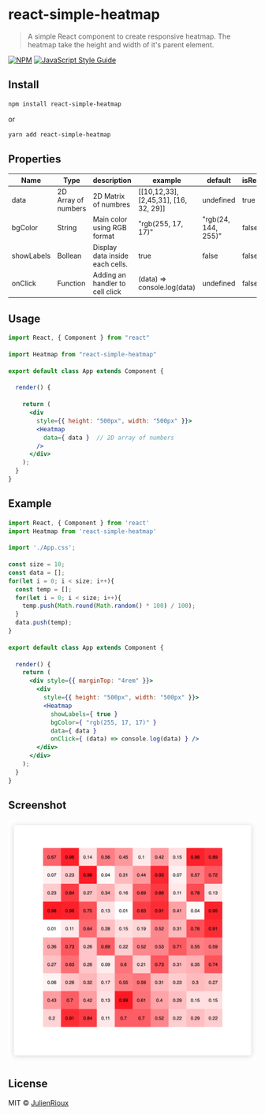 # react-simple-heatmap

> A simple React component to create responsive heatmap. The heatmap take the height and width of it's parent element.

[![NPM](https://img.shields.io/npm/v/react-simple-heatmap.svg)](https://www.npmjs.com/package/react-simple-heatmap) [![JavaScript Style Guide](https://img.shields.io/badge/code_style-standard-brightgreen.svg)](https://standardjs.com)

## Install

```bash
npm install react-simple-heatmap
```
or
```bash
yarn add react-simple-heatmap
```

## Properties
| Name | Type |  description | example | default | isRequired |
|--|--|--|--|--|--|
| data | 2D Array of numbers | 2D Matrix of numbres | [[10,12,33], [2,45,31], [16, 32, 29]] | undefined |  true |
| bgColor | String | Main color using RGB format | "rgb(255, 17, 17)" | "rgb(24, 144, 255)" | false |
| showLabels | Bollean | Display data inside each cells.  | true | false | false |
| onClick | Function | Adding an handler to cell click | (data) => console.log(data) | undefined | false |


## Usage

```jsx
import React, { Component } from "react"

import Heatmap from "react-simple-heatmap"

export default class App extends Component {

  render() {

    return (
      <div
        style={{ height: "500px", width: "500px" }}>
        <Heatmap
          data={ data }  // 2D array of numbers
        />
      </div>
    );
  }
}
```


## Example

```jsx
import React, { Component } from 'react'
import Heatmap from 'react-simple-heatmap'

import './App.css';

const size = 10;
const data = [];
for(let i = 0; i < size; i++){
  const temp = [];
  for(let i = 0; i < size; i++){
    temp.push(Math.round(Math.random() * 100) / 100);
  }
  data.push(temp);
}

export default class App extends Component {

  render() {
    return (
      <div style={{ marginTop: "4rem" }}>
        <div
          style={{ height: "500px", width: "500px" }}>
          <Heatmap
            showLabels={ true }
            bgColor={ "rgb(255, 17, 17)" }
            data={ data }
            onClick={ (data) => console.log(data) } />
        </div>
      </div>
    );
  }
}
```

## Screenshot

![Alt text](./img/screenshotReactHeatmap.png)

## License

MIT © [JulienRioux](https://github.com/JulienRioux)

